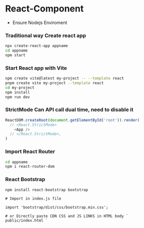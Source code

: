 # React-Component
- Ensure Nodejs Enviroment 
### Traditional way Create react app
```bash
npx create-react-app appname
cd appname
npm start
```
### Start React app with Vite
```bash
npm create vite@latest my-project -- --template react
pnpm create vite my-project --template react
cd my-project
npm install
npm run dev
```
### StrictMode Can API call dual time, need to disable it
```js
ReactDOM.createRoot(document.getElementById('root')).render(
  // <React.StrictMode>
    <App />
  // </React.StrictMode>,
)
```
### Import React Router
```bash
cd appname
npm i react-router-dom
```
### React Bootstrap
```bash
npm install react-bootstrap bootstrap
```
```
# Import in index.js file

import 'bootstrap/dist/css/bootstrap.min.css';

# or Directly paste CDN CSS and JS LINKS in HTML body ` public/index.html `

```

